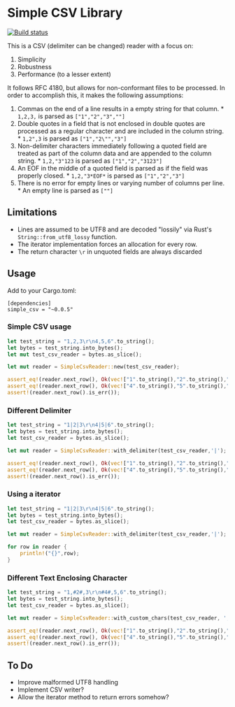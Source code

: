 # Simple CSV Library
[![Build status](https://api.travis-ci.org/daramos/simple_csv.png)](https://travis-ci.org/daramos/simple_csv)

This is a CSV (delimiter can be changed) reader with a focus on:
  1. Simplicity
  2. Robustness
  3. Performance (to a lesser extent)

It follows RFC 4180, but allows for non-conformant files to be processed. 
In order to accomplish this, it makes the following assumptions:

  1. Commas on the end of a line results in a empty string for that column.
    * `1,2,3,` is parsed as `["1","2","3",""]`
  2. Double quotes in a field that is not enclosed in double quotes are processed as a regular character and are included in the column string.
    * `1,2",3` is parsed as `["1","2\"","3"]`
  3. Non-delimiter characters immediately following a quoted field are treated as part of the column data and are appended to the column string.
    * `1,2,"3"123` is parsed as `["1","2","3123"]`
  4. An EOF in the middle of a quoted field is parsed as if the field was properly closed.
    * `1,2,"3*EOF*` is parsed as `["1","2","3"]`
  5. There is no error for empty lines or varying number of columns per line.
    * An empty line is parsed as `[""]`

## Limitations
  * Lines are assumed to be UTF8 and are decoded "lossily" via Rust's `String::from_utf8_lossy` function.
  * The iterator implementation forces an allocation for every row.
  * The return character `\r` in unquoted fields are always discarded

## Usage
Add to your Cargo.toml:

```
[dependencies]
simple_csv = "~0.0.5"
```

### Simple CSV usage
```rust
let test_string = "1,2,3\r\n4,5,6".to_string();
let bytes = test_string.into_bytes();
let mut test_csv_reader = bytes.as_slice();

let mut reader = SimpleCsvReader::new(test_csv_reader);

assert_eq!(reader.next_row(), Ok(vec!["1".to_string(),"2".to_string(),"3".to_string()].as_slice()));
assert_eq!(reader.next_row(), Ok(vec!["4".to_string(),"5".to_string(),"6".to_string()].as_slice()));
assert!(reader.next_row().is_err());
```
### Different Delimiter
```rust
let test_string = "1|2|3\r\n4|5|6".to_string();
let bytes = test_string.into_bytes();
let test_csv_reader = bytes.as_slice();

let mut reader = SimpleCsvReader::with_delimiter(test_csv_reader,'|');

assert_eq!(reader.next_row(), Ok(vec!["1".to_string(),"2".to_string(),"3".to_string()].as_slice()));
assert_eq!(reader.next_row(), Ok(vec!["4".to_string(),"5".to_string(),"6".to_string()].as_slice()));
assert!(reader.next_row().is_err());
```

### Using a iterator
```rust
let test_string = "1|2|3\r\n4|5|6".to_string();
let bytes = test_string.into_bytes();
let test_csv_reader = bytes.as_slice();

let mut reader = SimpleCsvReader::with_delimiter(test_csv_reader,'|');

for row in reader {
	println!("{}",row);
}
```

### Different Text Enclosing Character
```rust
let test_string = "1,#2#,3\r\n#4#,5,6".to_string();
let bytes = test_string.into_bytes();
let test_csv_reader = bytes.as_slice();

let mut reader = SimpleCsvReader::with_custom_chars(test_csv_reader, ',', '#', '\n');

assert_eq!(reader.next_row(), Ok(vec!["1".to_string(),"2".to_string(),"3".to_string()].as_slice()));
assert_eq!(reader.next_row(), Ok(vec!["4".to_string(),"5".to_string(),"6".to_string()].as_slice()));
assert!(reader.next_row().is_err());
```

## To Do

  * Improve malformed UTF8 handling
  * Implement CSV writer?
  * Allow the iterator method to return errors somehow?
  

